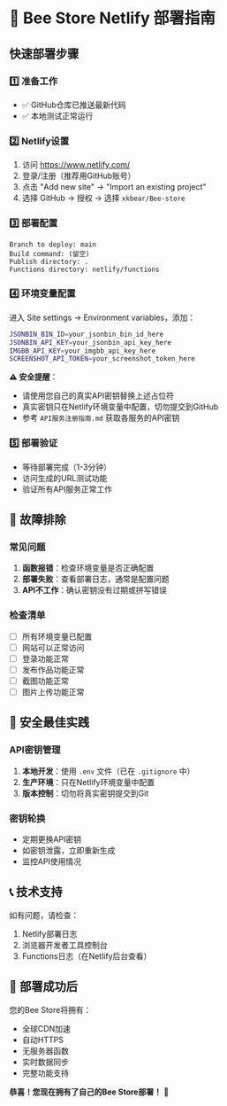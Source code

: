 # 🚀 Bee Store Netlify 部署指南

## 快速部署步骤

### 1️⃣ 准备工作
- ✅ GitHub仓库已推送最新代码
- ✅ 本地测试正常运行

### 2️⃣ Netlify设置
1. 访问 https://www.netlify.com/
2. 登录/注册（推荐用GitHub账号）
3. 点击 "Add new site" → "Import an existing project"
4. 选择 GitHub → 授权 → 选择 `xkbear/Bee-store`

### 3️⃣ 部署配置
```
Branch to deploy: main
Build command: (留空)
Publish directory: .
Functions directory: netlify/functions
```

### 4️⃣ 环境变量配置
进入 Site settings → Environment variables，添加：

```bash
JSONBIN_BIN_ID=your_jsonbin_bin_id_here
JSONBIN_API_KEY=your_jsonbin_api_key_here
IMGBB_API_KEY=your_imgbb_api_key_here
SCREENSHOT_API_TOKEN=your_screenshot_token_here
```

**⚠️ 安全提醒**：
- 请使用您自己的真实API密钥替换上述占位符
- 真实密钥只在Netlify环境变量中配置，切勿提交到GitHub
- 参考 `API服务注册指南.md` 获取各服务的API密钥

### 5️⃣ 部署验证
- 等待部署完成（1-3分钟）
- 访问生成的URL测试功能
- 验证所有API服务正常工作

## 🔧 故障排除

### 常见问题
1. **函数报错**：检查环境变量是否正确配置
2. **部署失败**：查看部署日志，通常是配置问题
3. **API不工作**：确认密钥没有过期或拼写错误

### 检查清单
- [ ] 所有环境变量已配置
- [ ] 网站可以正常访问
- [ ] 登录功能正常
- [ ] 发布作品功能正常
- [ ] 截图功能正常
- [ ] 图片上传功能正常

## 🔐 安全最佳实践

### API密钥管理
1. **本地开发**：使用 `.env` 文件（已在 `.gitignore` 中）
2. **生产环境**：只在Netlify环境变量中配置
3. **版本控制**：切勿将真实密钥提交到Git

### 密钥轮换
- 定期更换API密钥
- 如密钥泄露，立即重新生成
- 监控API使用情况

## 📞 技术支持
如有问题，请检查：
1. Netlify部署日志
2. 浏览器开发者工具控制台
3. Functions日志（在Netlify后台查看）

## 🎉 部署成功后
您的Bee Store将拥有：
- 全球CDN加速
- 自动HTTPS
- 无服务器函数
- 实时数据同步
- 完整功能支持

**恭喜！您现在拥有了自己的Bee Store部署！** 🎊 